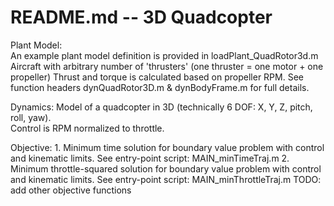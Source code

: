 # README.md -- 3D Quadcopter

Plant Model:   
    An example plant model definition is provided in loadPlant_QuadRotor3d.m 
    Aircraft with arbitrary number of 'thrusters' (one thruster = one motor + one propeller)
    Thrust and torque is calculated based on propeller RPM. 
    See function headers dynQuadRotor3D.m & dynBodyFrame.m for full details.

Dynamics:
    Model of a quadcopter in 3D (technically 6 DOF: X, Y, Z, pitch, roll, yaw).  
    Control is RPM normalized to throttle.

Objective:
    1. Minimum time solution for boundary value problem with control and kinematic limits.
         See entry-point script: MAIN_minTimeTraj.m
    2. Minimum throttle-squared solution for boundary value problem with control and kinematic limits.
         See entry-point script: MAIN_minThrottleTraj.m
    TODO: add other objective functions
